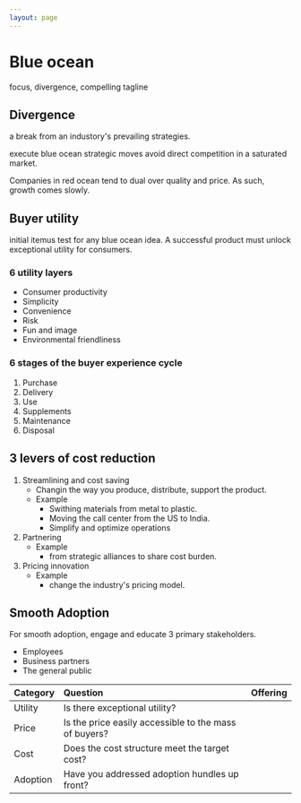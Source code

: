 ```yaml
---
layout: page
---
```


# Blue ocean

focus, divergence, compelling tagline

## Divergence

a break from an industory's prevailing strategies.

execute blue ocean strategic moves avoid direct competition in a saturated market.




Companies in red ocean tend to dual over quality and price. As such, growth comes slowly.


## Buyer utility

initial itemus test for any blue ocean idea.
A successful product must unlock exceptional utility for consumers.

### 6 utility layers

* Consumer productivity
* Simplicity
* Convenience
* Risk
* Fun and image
* Environmental friendliness

### 6 stages of the buyer experience cycle

1. Purchase
1. Delivery
1. Use
1. Supplements
1. Maintenance
1. Disposal


## 3 levers of cost reduction

1. Streamlining and cost saving
    * Changin the way you produce, distribute, support the product.
    * Example
        * Swithing materials from metal to plastic.
        * Moving the call center from the US to India.
        * Simplify and optimize operations
1. Partnering
    * Example
        * from strategic alliances to share cost burden.
1. Pricing innovation
    * Example
        * change the industry's pricing model.

## Smooth Adoption

For smooth adoption, engage and educate 3 primary stakeholders.

* Employees
* Business partners
* The general public

| Category | Question | Offering |
|:--|:--|:--|
| Utility | Is there exceptional utility? | |
| Price | Is the price easily accessible to the mass of buyers? | |
| Cost | Does the cost structure meet the target cost? | |
| Adoption | Have you addressed adoption hundles up front? | |
